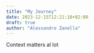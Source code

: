 ```yaml
---
title: "My Journey"
date: 2023-12-15T12:21:10+02:00
draft: true
author: "Alessandro Zanella"
---
```


Context matters al lot

